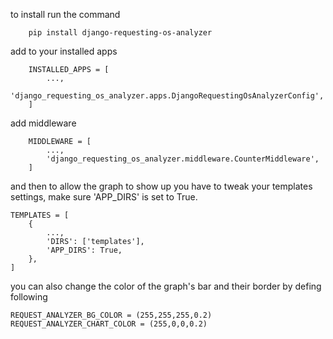 to install run the command
```
    pip install django-requesting-os-analyzer
```
add to your installed apps
```
    INSTALLED_APPS = [
        ...,
        'django_requesting_os_analyzer.apps.DjangoRequestingOsAnalyzerConfig',
    ]
```
add middleware
```
    MIDDLEWARE = [
        ...,
        'django_requesting_os_analyzer.middleware.CounterMiddleware',
    ]
```
and then to allow the graph to show up you have to tweak your templates settings,
make sure 'APP_DIRS' is set to True.
```
TEMPLATES = [
    {
        ...,
        'DIRS': ['templates'],
        'APP_DIRS': True,
    },
]
```
you can also change the color of the graph's bar and their border by defing following
```
REQUEST_ANALYZER_BG_COLOR = (255,255,255,0.2)
REQUEST_ANALYZER_CHART_COLOR = (255,0,0,0.2)
```